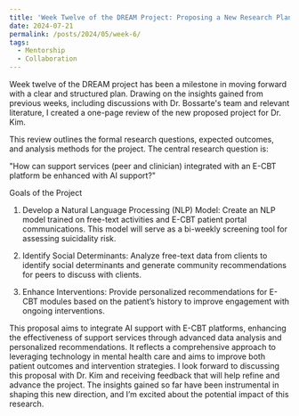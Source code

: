 ```yaml
---
title: 'Week Twelve of the DREAM Project: Proposing a New Research Plan'
date: 2024-07-21
permalink: /posts/2024/05/week-6/
tags:
  - Mentorship
  - Collaboration  
---
```


Week twelve of the DREAM project has been a milestone in moving forward with a clear and structured plan. Drawing on the insights gained from previous weeks, including discussions with Dr. Bossarte's team and relevant literature, I created a one-page review of the new proposed project for Dr. Kim. 

This review outlines the formal research questions, expected outcomes, and analysis methods for the project. The central research question is:  

"How can support services (peer and clinician) integrated with an E-CBT platform be enhanced with AI support?" 

Goals of the Project 

1. Develop a Natural Language Processing (NLP) Model: Create an NLP model trained on free-text activities and E-CBT patient portal communications. This model will serve as a bi-weekly screening tool for assessing suicidality risk. 

2. Identify Social Determinants: Analyze free-text data from clients to identify social determinants and generate community recommendations for peers to discuss with clients. 

3. Enhance Interventions: Provide personalized recommendations for E-CBT modules based on the patient’s history to improve engagement with ongoing interventions. 


This proposal aims to integrate AI support with E-CBT platforms, enhancing the effectiveness of support services through advanced data analysis and personalized recommendations. It reflects a comprehensive approach to leveraging technology in mental health care and aims to improve both patient outcomes and intervention strategies. 
I look forward to discussing this proposal with Dr. Kim and receiving feedback that will help refine and advance the project. The insights gained so far have been instrumental in shaping this new direction, and I’m excited about the potential impact of this research. 

